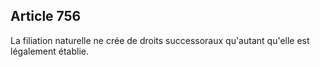Article 756
----
La filiation naturelle ne crée de droits successoraux qu'autant qu'elle est
légalement établie.
